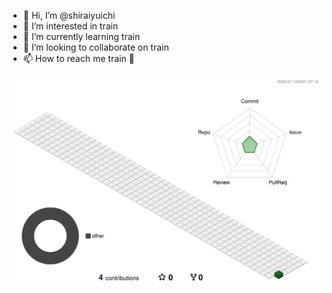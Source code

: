 - 👋 Hi, I’m @shiraiyuichi
- 👀 I’m interested in train
- 🌱 I’m currently learning train
- 💞️ I’m looking to collaborate on train
- 📫 How to reach me train 🚃

<!---
shiraiyuichi/shiraiyuichi is a ✨ special ✨ repository because its `README.md` (this file) appears on your GitHub profile.
You can click the Preview link to take a look at your changes.
--->

![](./profile-3d-contrib/profile-green-animate.svg)
